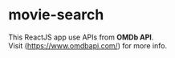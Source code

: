 # movie-search

This ReactJS app use APIs from <strong>OMDb API</strong>. </br>
Visit (https://www.omdbapi.com/) for more info.

